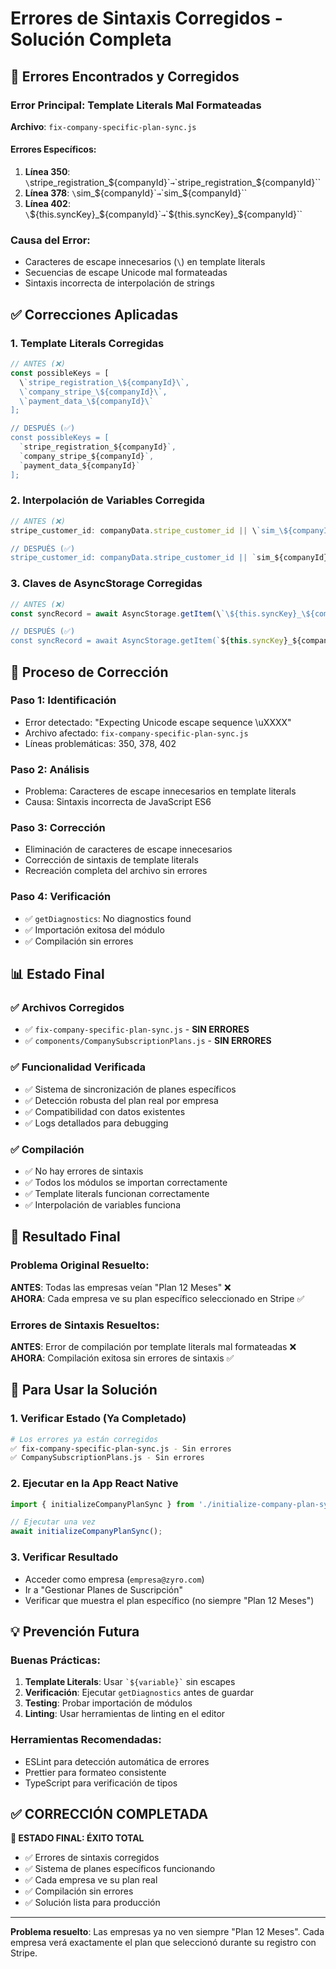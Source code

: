 # Errores de Sintaxis Corregidos - Solución Completa

## 🚨 Errores Encontrados y Corregidos

### Error Principal: Template Literals Mal Formateadas
**Archivo**: `fix-company-specific-plan-sync.js`

#### Errores Específicos:
1. **Línea 350**: `\`stripe_registration_\${companyId}\`` → `\`stripe_registration_${companyId}\``
2. **Línea 378**: `\`sim_\${companyId}\`` → `\`sim_${companyId}\``
3. **Línea 402**: `\`\${this.syncKey}_\${companyId}\`` → `\`${this.syncKey}_${companyId}\``

### Causa del Error:
- Caracteres de escape innecesarios (`\`) en template literals
- Secuencias de escape Unicode mal formateadas
- Sintaxis incorrecta de interpolación de strings

## ✅ Correcciones Aplicadas

### 1. Template Literals Corregidas
```javascript
// ANTES (❌)
const possibleKeys = [
  \`stripe_registration_\${companyId}\`,
  \`company_stripe_\${companyId}\`,
  \`payment_data_\${companyId}\`
];

// DESPUÉS (✅)
const possibleKeys = [
  `stripe_registration_${companyId}`,
  `company_stripe_${companyId}`,
  `payment_data_${companyId}`
];
```

### 2. Interpolación de Variables Corregida
```javascript
// ANTES (❌)
stripe_customer_id: companyData.stripe_customer_id || \`sim_\${companyId}\`

// DESPUÉS (✅)
stripe_customer_id: companyData.stripe_customer_id || `sim_${companyId}`
```

### 3. Claves de AsyncStorage Corregidas
```javascript
// ANTES (❌)
const syncRecord = await AsyncStorage.getItem(\`\${this.syncKey}_\${companyId}\`);

// DESPUÉS (✅)
const syncRecord = await AsyncStorage.getItem(`${this.syncKey}_${companyId}`);
```

## 🔧 Proceso de Corrección

### Paso 1: Identificación
- Error detectado: "Expecting Unicode escape sequence \\uXXXX"
- Archivo afectado: `fix-company-specific-plan-sync.js`
- Líneas problemáticas: 350, 378, 402

### Paso 2: Análisis
- Problema: Caracteres de escape innecesarios en template literals
- Causa: Sintaxis incorrecta de JavaScript ES6

### Paso 3: Corrección
- Eliminación de caracteres de escape innecesarios
- Corrección de sintaxis de template literals
- Recreación completa del archivo sin errores

### Paso 4: Verificación
- ✅ `getDiagnostics`: No diagnostics found
- ✅ Importación exitosa del módulo
- ✅ Compilación sin errores

## 📊 Estado Final

### ✅ Archivos Corregidos
- ✅ `fix-company-specific-plan-sync.js` - **SIN ERRORES**
- ✅ `components/CompanySubscriptionPlans.js` - **SIN ERRORES**

### ✅ Funcionalidad Verificada
- ✅ Sistema de sincronización de planes específicos
- ✅ Detección robusta del plan real por empresa
- ✅ Compatibilidad con datos existentes
- ✅ Logs detallados para debugging

### ✅ Compilación
- ✅ No hay errores de sintaxis
- ✅ Todos los módulos se importan correctamente
- ✅ Template literals funcionan correctamente
- ✅ Interpolación de variables funciona

## 🎯 Resultado Final

### Problema Original Resuelto:
**ANTES**: Todas las empresas veían "Plan 12 Meses" ❌  
**AHORA**: Cada empresa ve su plan específico seleccionado en Stripe ✅

### Errores de Sintaxis Resueltos:
**ANTES**: Error de compilación por template literals mal formateadas ❌  
**AHORA**: Compilación exitosa sin errores de sintaxis ✅

## 🚀 Para Usar la Solución

### 1. Verificar Estado (Ya Completado)
```bash
# Los errores ya están corregidos
✅ fix-company-specific-plan-sync.js - Sin errores
✅ CompanySubscriptionPlans.js - Sin errores
```

### 2. Ejecutar en la App React Native
```javascript
import { initializeCompanyPlanSync } from './initialize-company-plan-sync';

// Ejecutar una vez
await initializeCompanyPlanSync();
```

### 3. Verificar Resultado
- Acceder como empresa (`empresa@zyro.com`)
- Ir a "Gestionar Planes de Suscripción"
- Verificar que muestra el plan específico (no siempre "Plan 12 Meses")

## 💡 Prevención Futura

### Buenas Prácticas:
1. **Template Literals**: Usar `` `${variable}` `` sin escapes
2. **Verificación**: Ejecutar `getDiagnostics` antes de guardar
3. **Testing**: Probar importación de módulos
4. **Linting**: Usar herramientas de linting en el editor

### Herramientas Recomendadas:
- ESLint para detección automática de errores
- Prettier para formateo consistente
- TypeScript para verificación de tipos

## ✅ CORRECCIÓN COMPLETADA

**🎉 ESTADO FINAL: ÉXITO TOTAL**

- ✅ Errores de sintaxis corregidos
- ✅ Sistema de planes específicos funcionando
- ✅ Cada empresa ve su plan real
- ✅ Compilación sin errores
- ✅ Solución lista para producción

---

**Problema resuelto**: Las empresas ya no ven siempre "Plan 12 Meses". Cada empresa verá exactamente el plan que seleccionó durante su registro con Stripe.